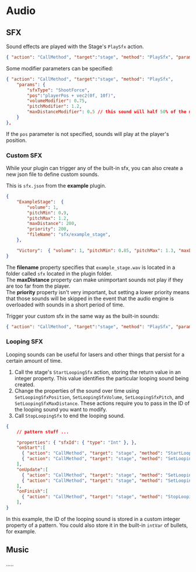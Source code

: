 # Audio

## SFX

Sound effects are played with the Stage's `PlaySfx` action.

```json
{ "action": "CallMethod", "target":"stage", "method": "PlaySfx", "params": { "sfxType": "ShootForce", "pos":"vec2(0f, 10f)" }},
```

Some modifier parameters can be specified:

```json
{ "action": "CallMethod", "target":"stage", "method": "PlaySfx", 
    "params": { 
        "sfxType": "ShootForce", 
        "pos":"playerPos + vec2(0f, 10f)",
        "volumeModifier": 0.75,
        "pitchModifier": 1.2,
        "maxDistanceModifier": 0.5 // this sound will half 50% of the max distance (if the sound is farther away than max distance from the player, it will not be played)
    }
},
```

If the `pos` parameter is not specified, sounds will play at the player's position.

### Custom SFX

While your plugin can trigger any of the built-in sfx, you can also create a new json file to define custom sounds.

This is `sfx.json` from the **example** plugin.
```json
{
    "ExampleStage":  { 
        "volume": 1, 
        "pitchMin": 0.9, 
        "pitchMax": 1.2, 
        "maxDistance": 200, 
        "priority": 200, 
        "fileName": "sfx/example_stage", 
    },

    "Victory":  { "volume": 1, "pitchMin": 0.85, "pitchMax": 1.3, "maxDistance": 300, "priority": 200, "fileName": "sfx/victory", },
}
```

The **filename** property specifies that `example_stage.wav` is located in a folder called `sfx` located in the plugin folder.<br/>
The **maxDistance** property can make unimportant sounds not play if they are too far from the player.<br/>
The **priority** property isn't very important, but setting a lower priority means that those sounds will be skipped in the event that the audio engine is overloaded with sounds in a short period of time.

Trigger your custom sfx in the same way as the built-in sounds:
```json
{ "action": "CallMethod", "target":"stage", "method": "PlaySfx", "params": { "sfxType": "ExampleStage", }},
```

### Looping SFX

Looping sounds can be useful for lasers and other things that persist for a certain amount of time.

1. Call the stage's `StartLoopingSfx` action, storing the return value in an integer property. This value identifies the particular looping sound being created.
2. Change the properties of the sound over time using `SetLoopingSfxPosition`, `SetLoopingSfxVolume`, `SetLoopingSfxPitch`, and `SetLoopingSfxMaxDistance`. These actions require you to pass in the ID of the looping sound you want to modify.
3. Call `StopLoopingSfx` to end the looping sound.

```json
{
    // pattern stuff ...

    "properties": { "sfxId": { "type": "Int" }, },
    "onStart":[
      { "action": "CallMethod", "target": "stage", "method": "StartLoopingSfx", "params": { "sfxType":"LaserLoop", "pos":"vec2(0f, 0f)", }, "return":"sfxId" },
      { "action": "CallMethod", "target": "stage", "method": "SetLoopingSfxVolume", "params": { "id":"sfxId", "volume":0, }, },
    ],
    "onUpdate":[
      { "action": "CallMethod", "target": "stage", "method": "SetLoopingSfxVolume", "params": { "id":"sfxId", "volume":"patternTime < 4.75f ? map(patternTime, 1.5f, 1.75f, 0f, 1f, 'QuadOut') : map(patternTime, 4.75f, 5f, 1f, 0f)", }, },
      { "action": "CallMethod", "target": "stage", "method": "SetLoopingSfxPosition", "params": { "id":"sfxId", "pos":"projectPointOntoLine(playerPos, patternPos + patternDir * 10f, patternPos + patternDir * 500f)", }, },
    ],
    "onFinish":[
      { "action": "CallMethod", "target": "stage", "method": "StopLoopingSfx", "params": { "id":"sfxId", }, },
    ],
}
```

In this example, the ID of the looping sound is stored in a custom integer property of a pattern. You could also store it in the built-in `intVar` of bullets, for example.

## Music

.....